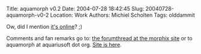 Title: aquamorph v0.2
Date: 2004-07-28 18:42:45
Slug: 20040728-aquamorph-v0-2
Location: Work
Authors: Michiel Scholten
Tags: olddammit

<p>Ow, did I mention <a href="https://sourceforge.net/project/showfiles.php?group_id=71814&amp;package_id=83217&amp;release_id=256397">it's online</a>? ;)</p>
<p>Comments and fan remarks go to: <a href="http://www.morphix.org/modules/newbb/viewtopic.php?topic_id=1501&amp;forum=4&amp;jump=1">the        forumthread at the morphix site</a> or to aquamorph at aquariusoft dot org. <a href="/?section=linux&amp;page=aquamorph">Site is here</a>.</p>  